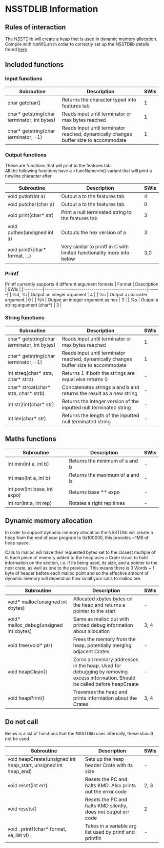# NSSTDLIB Information
## Rules of interaction
The NSSTDlib will create a heap that is used in dynamic memory allocation. Compile with runWS.sh in order to correctly set up the NSSTDlib details found [here](README.md#Compiling)

## Included functions
### Input functions
| Subroutine                                  | Description                                                                          | SWIs |
|---------------------------------------------|--------------------------------------------------------------------------------------|------|
| char getchar()                              | Returns the character typed into features tab                                        | 1    |
| char* getstring(char terminator, int bytes) | Reads input until terminator or max bytes reached                                    | 1    |
| char* getstring(char terminator, -1)        | Reads input until terminator reached, dynamically changes buffer size to accommodate | 1    |

### Output functions
These are functions that will print to the features tab  
All the following functions have a \<funcName\>ln() variant that will print a newline character after

| Subroutine                  | Description                                        | SWIs |
|-----------------------------|----------------------------------------------------|------|
| void putint(int a)          | Output a to the features tab                       | 4    |
| void putchar(char a)        | Output a to the features tab                       | 0    |
| void print(char* str)       | Print a null terminated string to the features tab | 3    |
| void puthex(unsigned int a) | Outputs the hex version of a                       | 3    |
| void printf(char* format, ...) | Very similar to printf in C with limited functionality more info below | 3,0  |

### Printf
Printf currently supports 4 different argument formats
| Format   | Description                                        | SWIs |
|----------|----------------------------------------------------|------|
| %d, %i   | Output an integer argument                         | 4    |
| %c       | Output a character argument                        | 0    |
| %h       | Output an integer argument as hex                  | 3    |
| %s       | Output a string argument (char*)                   | 3    |

### String functions

| Subroutine                                  | Description                                                                          | SWIs |
|---------------------------------------------|--------------------------------------------------------------------------------------|------|
| char* getstring(char terminator, int bytes) | Reads input until terminator or max bytes reached                                    | 1    |
| char* getstring(char terminator, -1)        | Reads input until terminator reached, dynamically changes buffer size to accommodate | 1    |
| int streq(char* stra, char* strb)           | Returns 1 if both the strings are equal else returns 0                               | -    |
| char* strcat(char* stra, char* strb)        | Concatenates strings a and b and returns the result as a new string                  | -    |
| int str2int(char* str)                      | Returns the integer version of the inputted null terminated string                   | -    |
| int len(char* str)                          | Returns the length of the inputted null terminated string                            | -    |

## Maths functions

| Subroutine                  | Description                    | SWIs |
|-----------------------------|--------------------------------|------|
| int min(int a, int b)       | Returns the minimum of a and b | -    |
| int max(int a, int b)       | Returns the maximum of a and b | -    |
| int pow(int base, int expo) | Returns base ** expo           | -    |
| int ror(int a, int rep)     | Rotates a right rep times      | -    |

## Dynamic memory allocation
In order to support dynamic memory allocation the NSSTDlib will create a heap from the end of your program to 0x100000, this provides ~1MB of heap space.

Calls to malloc will have their requested bytes set to the closest multiple of 8. Each piece of memory added to the heap uses a Crate struct to hold information on the section, i.e. if its being used, its size, and a pointer to the next crate, as well as one to the previous. This means there is 3 Words + 1 byte of header before each malloc point and so the effective amount of dynamic memory will depend on how small your calls to malloc are.

| Subroutine                              | Description                                                                                                                   | SWIs |
|-----------------------------------------|-------------------------------------------------------------------------------------------------------------------------------|------|
| void* malloc(unsigned int xbytes)       | Allocated xbytes bytes on the heap and returns a pointer to the start                                                         | -    |
| void* malloc_debug(unsigned int xbytes) | Same as malloc put with printed debug information about allocation                                                            | 3, 4 |
| void free(void* ptr)                    | Frees the memory from the heap, potentially merging adjacent Crates                                                           | -    |
| void heapClean()                        | Zeros all memory addresses in the heap. Used for debugging by removing excess information. Should be called before heapCreate | -    |
| void heapPrint()                        | Traverses the heap and prints information about the Crates                                                                    | 3, 4 |


## Do not call
Below is a list of functions that the NSSTDlib uses internally, these should not be used

| Subroutine                                                      | Description                                                    | SWIs |
|-----------------------------------------------------------------|----------------------------------------------------------------|------|
| void heapCreate(unsigned int heap_start, unsigned int heap_end) | Sets up the heap header Crate with its size                    | -    |
| void reset(int err)                                             | Resets the PC and halts KMD. Also prints out the error code    | 2, 3 |
| void resets()                                                   | Resets the PC and halts KMD silently, does not output err code | 2    |
| void _printf(char* format, va_list vl)                          | Takes in a variable arg list used by printf and printfln       | -    |


